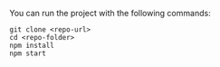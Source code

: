 You can run the project with the following commands:
```
git clone <repo-url>
cd <repo-folder>
npm install
npm start
```
